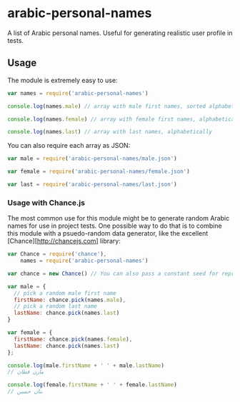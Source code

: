 # arabic-personal-names
A list of Arabic personal names. Useful for generating realistic user profile in tests.

## Usage
The module is extremely easy to use:

```javascript
var names = require('arabic-personal-names')

console.log(names.male) // array with male first names, sorted alphabetically

console.log(names.female) // array with female first names, alphabetically

console.log(names.last) // array with last names, alphabetically
```

You can also require each array as JSON:

```javascript
var male = require('arabic-personal-names/male.json')

var female = require('arabic-personal-names/female.json')

var last = require('arabic-personal-names/last.json')
```

### Usage with Chance.js
The most common use for this module might be to generate random Arabic names for use in project tests. One possible way to do that is to combine this module with a psuedo-random data generator, like the excellent [Chance][http://chancejs.com] library:

```javascript
var Chance = require('chance'),
    names = require('arabic-personal-names')

var chance = new Chance() // You can also pass a constant seed for reproducible tests

var male = {
  // pick a random male first name
  firstName: chance.pick(names.male),
  // pick a random last name
  lastName: chance.pick(names.last)
}

var female = {
  firstName: chance.pick(names.female),
  lastName: chance.pick(names.last)
};

console.log(male.firstName + ' ' + male.lastName)
// مازن قطان

console.log(female.firstName + ' ' + female.lastName)
// بنان حسين

```
